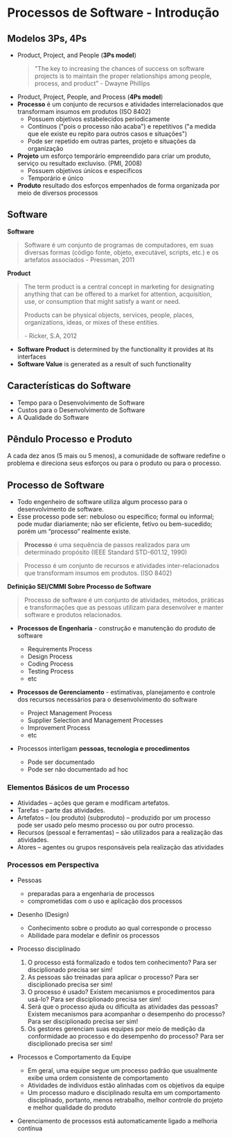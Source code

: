 # Processos de Software - Introdução

## Modelos 3Ps, 4Ps
- Product, Project, and People (**3Ps model**)
  > "The key to increasing the chances of success on software projects is to maintain the proper relationships among people, process, and product"
  > \- Dwayne Phillips
- Product, Project, People, and Process (**4Ps model**)
- **Processo** é um conjunto de recursos e atividades interrelacionados que transformam insumos em produtos (ISO 8402)
  - Possuem objetivos estabelecidos periodicamente
  - Contínuos ("pois o processo não acaba") e repetitivos ("a medida que ele existe eu repito para outros casos e situações")
  - Pode ser repetido em outras partes, projeto e situações da organização
- **Projeto** um esforço temporário empreendido para criar um produto, serviço ou resultado excluviso. (PMI, 2008)
  - Possuem objetivos únicos e específicos
  - Temporário e único
- **Produto** resultado dos esforços empenhados de forma organizada por meio de diversos processos

## Software
**Software**
> Software é um conjunto de programas de computadores, em suas diversas formas (código fonte, objeto, executável, scripts, etc.) e os artefatos associados
> \- Pressman, 2011

**Product**
> The term product is a central concept in marketing for
designating anything that can be offered to a market for attention, acquisition, use, or consumption that might satisfy a want or need.
>
> Products can be physical objects, services, people, places,
organizations, ideas, or mixes of these entities.
>
> \- Ricker, S.A, 2012

- **Software Product** is determined by the functionality it provides at its interfaces
- **Software Value** is generated as a result of such functionality

## Características do Software
- Tempo para o Desenvolvimento de Software
- Custos para o Desenvolvimento de Software
- A Qualidade do Software

## Pêndulo Processo e Produto
A cada dez anos (5 mais ou 5 menos), a comunidade de software redefine o problema e direciona seus esforços ou para o produto ou para o processo.

## Processo de Software
- Todo engenheiro de software utiliza algum processo para o desenvolvimento de software.
- Esse processo pode ser: nebuloso ou específico; formal ou
informal; pode mudar diariamente; não ser eficiente, fetivo ou bem-sucedido; porém um “processo” realmente existe.

> **Processo** é uma sequência de passos realizados para um determinado propósito (IEEE Standard STD-601.12, 1990)

> Processo é um conjunto de recursos e atividades inter-relacionados que transformam insumos em produtos. (ISO 8402)

**Definição SEI/CMMI Sobre Processo de Software**
> Processo de software é um conjunto de atividades, métodos, práticas e transformações que as pessoas utilizam para desenvolver e manter software e produtos relacionados.

- **Processos de Engenharia** - construção e manutenção do produto de software
  - Requirements Process
  - Design Process
  - Coding Process
  - Testing Process
  - etc
- **Processos de Gerenciamento** - estimativas, planejamento e controle dos recursos necessários para o desenvolvimento do software
  - Project Management Process
  - Supplier Selection and Management Processes
  - Improvement Process
  - etc

- Processos interligam **pessoas, tecnologia e procedimentos**
  - Pode ser documentado
  - Pode ser não documentado ad hoc

### Elementos Básicos de um Processo
- Atividades – ações que geram e modificam artefatos.
- Tarefas – parte das atividades.
- Artefatos – (ou produto) (subproduto) – produzido por um processo pode ser usado pelo mesmo processo ou por outro processo.
- Recursos (pessoal e ferramentas) – são utilizados para a realização das atividades.
- Atores – agentes ou grupos responsáveis pela realização das atividades

### Processos em Perspectiva
- Pessoas
  - preparadas para a engenharia de processos
  - comprometidas com o uso e aplicação dos processos

- Desenho (Design)
  - Conhecimento sobre o produto ao qual corresponde o processo
  - Abilidade para modelar e definir os processos

- Processo disciplinado
  1. O processo está formalizado e todos tem conhecimento? Para ser disciplionado precisa ser sim!
  2. As pessoas são treinadas para aplicar o processo? Para ser disciplionado precisa ser sim!
  3. O processo é usado? Existem mecanismos e procedimentos para usá-lo? Para ser disciplionado precisa ser sim!
  4. Será que o processo ajuda ou dificulta as atividades das pessoas? Existem mecanismos para acompanhar o desempenho do processo? Para ser disciplionado precisa ser sim!
  5. Os gestores gerenciam suas equipes por meio de medição da conformidade ao processo e do desempenho do processo? Para ser disciplionado precisa ser sim!

- Processos e Comportamento da Equipe
  - Em geral, uma equipe segue um processo padrão que usualmente exibe uma ordem consistente de comportamento
  - Atividades de indivíduos estão alinhadas com os objetivos da equipe
  - Um processo maduro e disciplinado resulta em um comportamento disciplinado, portanto, menos retrabalho, melhor controle do projeto e melhor qualidade do produto
 
 
 - Gerenciamento de processos está automaticamente ligado a melhoria contínua
